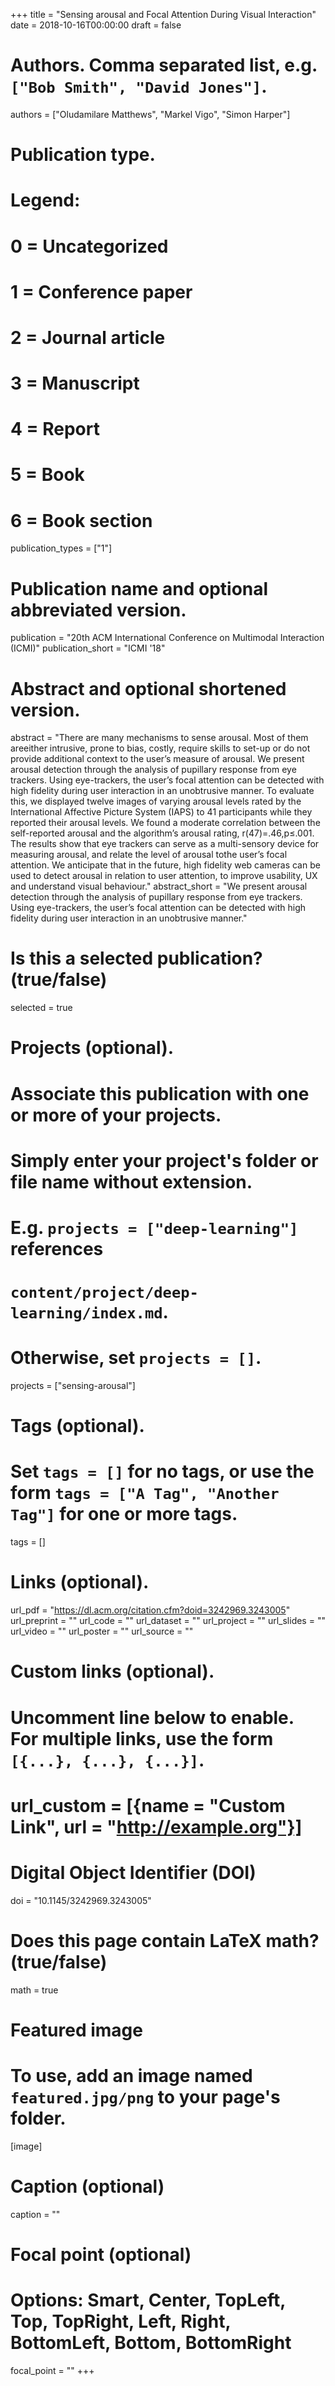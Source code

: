 +++
title = "Sensing arousal and Focal Attention During Visual Interaction"
date = 2018-10-16T00:00:00
draft = false

# Authors. Comma separated list, e.g. `["Bob Smith", "David Jones"]`.
authors = ["Oludamilare Matthews", "Markel Vigo", "Simon Harper"]

# Publication type.
# Legend:
# 0 = Uncategorized
# 1 = Conference paper
# 2 = Journal article
# 3 = Manuscript
# 4 = Report
# 5 = Book
# 6 = Book section
publication_types = ["1"]

# Publication name and optional abbreviated version.
publication = "20th ACM International Conference on Multimodal Interaction (ICMI)"
publication_short = "ICMI '18"

# Abstract and optional shortened version.
abstract = "There are many mechanisms to sense arousal. Most of them areeither intrusive, prone to bias, costly, require skills to set-up or do not provide additional context to the user’s measure of arousal. We present arousal detection through the analysis of pupillary response from eye trackers. Using eye-trackers, the user’s focal attention can be detected with high fidelity during user interaction in an unobtrusive manner. To evaluate this, we displayed twelve images of varying arousal levels rated by the International Affective Picture System (IAPS) to 41 participants while they reported their arousal levels. We found a moderate correlation between the self-reported arousal and the algorithm’s arousal rating, r(47)=.46,p≤.001. The results show that eye trackers can serve as a multi-sensory device for measuring arousal, and relate the level of arousal tothe user’s focal attention. We anticipate that in the future, high fidelity web cameras can be used to detect arousal in relation to user attention, to improve usability, UX and understand visual behaviour."
abstract_short = "We present arousal detection through the analysis of pupillary response from eye trackers. Using eye-trackers, the user’s focal attention can be detected with high fidelity during user interaction in an unobtrusive manner."

# Is this a selected publication? (true/false)
selected = true

# Projects (optional).
#   Associate this publication with one or more of your projects.
#   Simply enter your project's folder or file name without extension.
#   E.g. `projects = ["deep-learning"]` references 
#   `content/project/deep-learning/index.md`.
#   Otherwise, set `projects = []`.
projects = ["sensing-arousal"]

# Tags (optional).
#   Set `tags = []` for no tags, or use the form `tags = ["A Tag", "Another Tag"]` for one or more tags.
tags = []

# Links (optional).
url_pdf = "https://dl.acm.org/citation.cfm?doid=3242969.3243005"
url_preprint = ""
url_code = ""
url_dataset = ""
url_project = ""
url_slides = ""
url_video = ""
url_poster = ""
url_source = ""

# Custom links (optional).
#   Uncomment line below to enable. For multiple links, use the form `[{...}, {...}, {...}]`.
# url_custom = [{name = "Custom Link", url = "http://example.org"}]

# Digital Object Identifier (DOI)
doi = "10.1145/3242969.3243005"

# Does this page contain LaTeX math? (true/false)
math = true

# Featured image
# To use, add an image named `featured.jpg/png` to your page's folder. 
[image]
  # Caption (optional)
  caption = ""

  # Focal point (optional)
  # Options: Smart, Center, TopLeft, Top, TopRight, Left, Right, BottomLeft, Bottom, BottomRight
  focal_point = ""
+++
